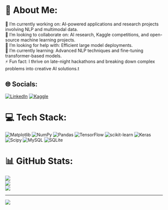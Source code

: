 # 💫 About Me:
🔭 I’m currently working on: AI-powered applications and research projects involving NLP and multimodal data.<br>👯 I’m looking to collaborate on: AI research, Kaggle competitions, and open-source machine learning projects.<br>🤝 I’m looking for help with: Efficient large model deployments.<br>🌱 I’m currently learning: Advanced NLP techniques and fine-tuning transformer-based models.<br>⚡ Fun fact: I thrive on late-night hackathons and breaking down complex problems into creative AI solutions.t


## 🌐 Socials:
[![LinkedIn](https://img.shields.io/badge/LinkedIn-%230077B5.svg?logo=linkedin&logoColor=white)](www.linkedin.com/in/vineet-gupta2280/) 
[![Kaggle](https://img.shields.io/badge/Kaggle-%2301A3E0.svg?logo=kaggle&logoColor=white)](https://www.kaggle.com/your-kaggle-username)

# 💻 Tech Stack:
![Matplotlib](https://img.shields.io/badge/Matplotlib-%23ffffff.svg?style=for-the-badge&logo=Matplotlib&logoColor=black) ![NumPy](https://img.shields.io/badge/numpy-%23013243.svg?style=for-the-badge&logo=numpy&logoColor=white) ![Pandas](https://img.shields.io/badge/pandas-%23150458.svg?style=for-the-badge&logo=pandas&logoColor=white) ![TensorFlow](https://img.shields.io/badge/TensorFlow-%23FF6F00.svg?style=for-the-badge&logo=TensorFlow&logoColor=white) ![scikit-learn](https://img.shields.io/badge/scikit--learn-%23F7931E.svg?style=for-the-badge&logo=scikit-learn&logoColor=white) ![Keras](https://img.shields.io/badge/Keras-%23D00000.svg?style=for-the-badge&logo=Keras&logoColor=white) ![Scipy](https://img.shields.io/badge/SciPy-%230C55A5.svg?style=for-the-badge&logo=scipy&logoColor=%white) ![MySQL](https://img.shields.io/badge/mysql-4479A1.svg?style=for-the-badge&logo=mysql&logoColor=white) ![SQLite](https://img.shields.io/badge/sqlite-%2307405e.svg?style=for-the-badge&logo=sqlite&logoColor=white)
# 📊 GitHub Stats:
![](https://github-readme-stats.vercel.app/api?username=vineetcoder5&theme=dark&hide_border=true&include_all_commits=false&count_private=false)<br/>
![](https://github-readme-streak-stats.herokuapp.com/?user=vineetcoder5&theme=dark&hide_border=true)<br/>
![](https://github-readme-stats.vercel.app/api/top-langs/?username=vineetcoder5&theme=dark&hide_border=true&include_all_commits=false&count_private=false&layout=compact)

---
[![](https://visitcount.itsvg.in/api?id=vineetcoder5&icon=0&color=0)](https://visitcount.itsvg.in)

<!-- Proudly created with GPRM ( https://gprm.itsvg.in ) -->
